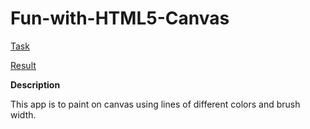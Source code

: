 # Fun-with-HTML5-Canvas

[Task](https://github.com/rolling-scopes-school/tasks/blob/master/tasks/stage-0/projects.md#task-7-fun-with-html5-canvas-40)

[Result](https://ebces.github.io/Fun-with-HTML5-Canvas/)

**Description**

This app is to paint on canvas using lines of different colors and brush width.
